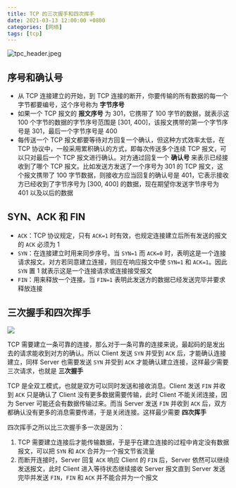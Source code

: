 ```yaml
---
title: TCP 的三次握手和四次挥手
date: 2021-03-13 12:00:00 +0800
categories: [网络]
tags: [tcp]
---
```


![tpc_header.jpeg](../../../../image/2021-03-23-tcp-handshake-goodbye/tcp_header.jpeg)

## 序号和确认号

* 从 TCP 连接建立的开始，到 TCP 连接的断开，你要传输的所有数据的每一个字节都要编号，这个序号称为 **字节序号**
* 如果一个 TCP 报文的 **报文序号** 为 301，它携带了 100 字节的数据，就表示这 100 个字节的数据的字节序号范围是 [301, 400]，该报文携带的第一个字节序号是 301，最后一个字节序号是 400
* 每传送一个 TCP 报文都要等待对方回复一个确认，但这种方式效率太低，在 TCP 协议中，一般采用累积确认的方式，即每次传送多个连续 TCP 报文，可以只对最后一个 TCP 报文进行确认。对方通过回复一个 **确认号** 来表示已经接收到了哪个 TCP 报文。比如发送方发送了一个序号为 301 的 TCP 报文，这个报文携带了 100 字节数据，则接收方应当回复的确认号是 401，它表示接收方已经收到了字节序号为 [300, 400] 的数据，现在期望你发送字节序号为 401 以及以后的数据

## SYN、ACK 和 FIN

* `ACK`：TCP 协议规定，只有 `ACK=1` 时有效，也规定连接建立后所有发送的报文的 `ACK` 必须为 1
* `SYN`：在连接建立时用来同步序号。当 `SYN=1` 而 `ACK=0` 时，表明这是一个连接请求报文。对方若同意建立连接，则应在响应报文中使 `SYN=1` 和 `ACK=1`。因此 `SYN` 置 1 就表示这是一个连接请求或连接接受报文
* `FIN`：用来释放一个连接。当 `FIN=1` 表明此发送方的数据已经发送完毕并要求释放连接

## 三次握手和四次挥手

![](../../../../image/2021-03-23-tcp-handshake-goodbye/tcp_sequence.jpeg)

TCP 需要建立一条可靠的连接，那么对于一条可靠的连接来说，最起码的是发出去的请求能收到对方的确认。所以 Client 发送 `SYN` 并受到 `ACK` 后，才能确认连接建立，同样 Server 也需要发送 `SYN` 并受到 `ACK` 才能确认建立连接，这样最少需要三次请求，也就是 **三次握手**


TCP 是全双工模式，也就是双方可以同时发送和接收消息。Client 发送 `FIN` 并收到 `ACK` 只是确认了 Client 没有更多数据需要传输，此时 Client 不能关闭连接，因为 Server 可能还会有数据传输过来。而当 Server 发送 `FIN` 并收到 `ACK` 后，双方都确认没有更多的消息需要传递，于是关闭连接。这样最少需要 **四次挥手**

四次挥手之所以比三次握手多一次是因为：
1. TCP 需要建立连接后才能传输数据，于是乎在建立连接的过程中肯定没有数据报文，可以把 `SYN` 和 `ACK` 合并为一个报文节省流量
2. 而断开连接时，Server 回复 `ACK` 响应 Client 的 `FIN` 后，Server 依然可以继续发送报文，此时 Client 进入等待状态继续接收 Server 报文直到 Server 发送完毕并发送 `FIN`，`FIN` 和 `ACK` 并不能合并为一个报文